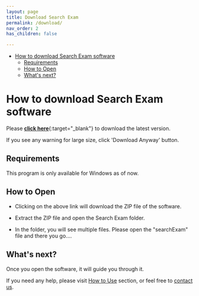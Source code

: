 ```yaml
---
layout: page
title: Download Search Exam
permalink: /download/
nav_order: 2
has_children: false

---
```

- [How to download Search Exam software](#how-to-download-search-exam-software)
  - [Requirements](#requirements)
  - [How to Open](#how-to-open)
  - [What's next?](#whats-next)

# How to download Search Exam software

Please [**click here**](https://drive.google.com/uc?export=download&id=1K-iUwDC-4jmhEDHmVWRHQUejnwcwZvHe){:target="_blank"} to download the latest version.

If you see any warning for large size, click 'Download Anyway' button.

<!-- Please note that this page is the only reliable and genuine source of downloading Search Exam. We do not share download links on social media or any other medium. Anyone who is interested to download Search Exam must do so by clicking the above link. -->


<!-- For Macbook, please [click here](). -->

## Requirements
This program is only available for Windows as of now.


## How to Open

- Clicking on the above link will download the ZIP file of the software.

- Extract the ZIP file and open the Search Exam folder.

- In the folder, you will see multiple files. Please open the "searchExam" file and there you go....

## What's next?

Once you open the software, it will guide you through it. 

If you need any help, please visit [How to Use](../tutorial) section, or feel free to [contact us](../contact/).